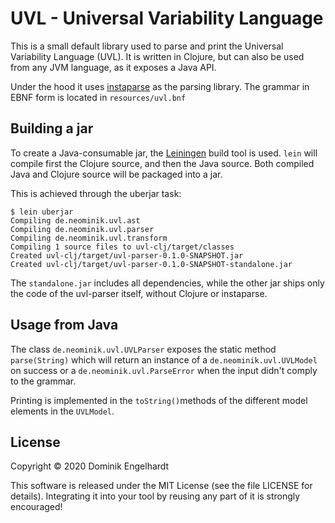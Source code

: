 # UVL - Universal Variability Language

This is a small default library used to parse and print the Universal Variability Language (UVL).
It is written in Clojure, but can also be used from any JVM language, as it exposes a Java API.

Under the hood it uses [instaparse](https://github.com/Engelberg/instaparse) as the parsing library.
The grammar in EBNF form is located in `resources/uvl.bnf`

## Building a jar

To create a Java-consumable jar, the [Leiningen](https://leiningen.org) build tool is used.
`lein` will compile first the Clojure source, and then the Java source.
Both compiled Java and Clojure source will be packaged into a jar.

This is achieved through the uberjar task:

```
$ lein uberjar
Compiling de.neominik.uvl.ast
Compiling de.neominik.uvl.parser
Compiling de.neominik.uvl.transform
Compiling 1 source files to uvl-clj/target/classes
Created uvl-clj/target/uvl-parser-0.1.0-SNAPSHOT.jar
Created uvl-clj/target/uvl-parser-0.1.0-SNAPSHOT-standalone.jar
```

The `standalone.jar` includes all dependencies, while the other jar ships only the code of the uvl-parser itself, without Clojure or instaparse.

## Usage from Java
The class `de.neominik.uvl.UVLParser` exposes the static method `parse(String)` which will return an instance of a `de.neominik.uvl.UVLModel` on success or a `de.neominik.uvl.ParseError` when the input didn't comply to the grammar.

Printing is implemented in the `toString()`methods of the different model elements in the `UVLModel`.

## License

Copyright © 2020 Dominik Engelhardt

This software is released under the MIT License (see the file LICENSE for details).
Integrating it into your tool by reusing any part of it is strongly encouraged!
